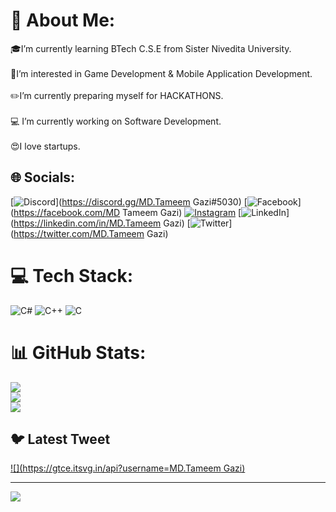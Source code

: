 # 💫 About Me:
🎓I’m currently learning BTech C.S.E from Sister Nivedita University.<br><br>👀I’m interested in Game Development & Mobile Application Development.<br><br>✏️I’m currently preparing myself for HACKATHONS.<br><br>💻 I’m currently working on Software Development.<br><br>😍I love startups.


## 🌐 Socials:
[![Discord](https://img.shields.io/badge/Discord-%237289DA.svg?logo=discord&logoColor=white)](https://discord.gg/MD.Tameem Gazi#5030) [![Facebook](https://img.shields.io/badge/Facebook-%231877F2.svg?logo=Facebook&logoColor=white)](https://facebook.com/MD Tameem Gazi) [![Instagram](https://img.shields.io/badge/Instagram-%23E4405F.svg?logo=Instagram&logoColor=white)](https://instagram.com/mdtameemgazi) [![LinkedIn](https://img.shields.io/badge/LinkedIn-%230077B5.svg?logo=linkedin&logoColor=white)](https://linkedin.com/in/MD.Tameem Gazi) [![Twitter](https://img.shields.io/badge/Twitter-%231DA1F2.svg?logo=Twitter&logoColor=white)](https://twitter.com/MD.Tameem Gazi) 

# 💻 Tech Stack:
![C#](https://img.shields.io/badge/c%23-%23239120.svg?style=for-the-badge&logo=c-sharp&logoColor=white) ![C++](https://img.shields.io/badge/c++-%2300599C.svg?style=for-the-badge&logo=c%2B%2B&logoColor=white) ![C](https://img.shields.io/badge/c-%2300599C.svg?style=for-the-badge&logo=c&logoColor=white)
# 📊 GitHub Stats:
![](https://github-readme-stats.vercel.app/api?username=Tameem2004&theme=radical&hide_border=true&include_all_commits=true&count_private=true)<br/>
![](https://github-readme-streak-stats.herokuapp.com/?user=Tameem2004&theme=radical&hide_border=true)<br/>
![](https://github-readme-stats.vercel.app/api/top-langs/?username=Tameem2004&theme=radical&hide_border=true&include_all_commits=true&count_private=true&layout=compact)

## 🐦 Latest Tweet
[![](https://gtce.itsvg.in/api?username=MD.Tameem Gazi)](https://github.com/VishwaGauravIn/github-twitter-card-embed)

---
[![](https://visitcount.itsvg.in/api?id=Tameem2004&icon=0&color=0)](https://visitcount.itsvg.in)

<!-- Proudly created with GPRM ( https://gprm.itsvg.in ) -->
